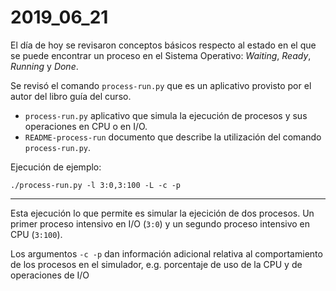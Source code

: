 # 2019_06_21

El día de hoy se revisaron conceptos básicos respecto al estado en el que se puede encontrar un proceso en el Sistema Operativo: _Waiting_, _Ready_, _Running_ y _Done_.

Se revisó el comando `process-run.py` que es un aplicativo provisto por el autor del libro guía del curso.
 * `process-run.py` aplicativo que simula la ejecución de procesos y sus operaciones en CPU o en I/O.
 * `README-process-run` documento que describe la utilización del comando `process-run.py`.

Ejecución de ejemplo:

 ```
./process-run.py -l 3:0,3:100 -L -c -p
```

---

Esta ejecución lo que permite es simular la ejecición de dos procesos. Un primer proceso intensivo en I/O (`3:0`) y un segundo proceso intensivo en CPU (`3:100`).

Los argumentos `-c -p` dan información adicional relativa al comportamiento de los procesos en el simulador, e.g. porcentaje de uso de la CPU y de operaciones de I/O
